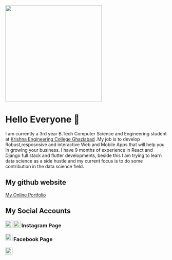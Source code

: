 <img src="https://user-images.githubusercontent.com/57908494/88790673-2304ed80-d1b6-11ea-9fc1-0def2481948a.png" width="300px" height="300px">

# Hello Everyone 👋

I am currently a 3rd year B.Tech Computer Science and Engineering student at <a href="https://www.krishnacollege.ac.in" target='_yogesh'>Krishna Engineering College Ghaziabad</a> .My job is to develop Robust,resposnsive and interactive Web and Mobile Apps that will help you in growing your business. I have 9 months of experience in React and Django full stack and flutter developments, beside this I am trying to learn data science as a side hustle and my current focus is to do some contribution in the data science field.


## My github website

<a href = 'https://imyogeshgaur.github.io' target="_yogesh"> My Online Portfolio </a>

## My Social Accounts

<a href="https://www.linkedin.com/in/imyogeshgaur/">
  <img align="left" alt="Linkedin Icon" width="22px" src="https://cdn.jsdelivr.net/npm/simple-icons@v3/icons/linkedin.svg" />
</a>

<a href="https://www.twitter.com/imyogeshgaur/">
  <img align="left" alt="Linkedin Icon" width="22px" src="https://cdn.jsdelivr.net/npm/simple-icons@v3/icons/twitter.svg" />
</a>

### Instagram Page
<a href='https://instagram.com/imatechgeek'>
  <img align="left" alt="Linkedin Icon" width="22px" src="https://cdn.jsdelivr.net/npm/simple-icons@v3/icons/instagram.svg" />
</a>

### Facebook Page
<a href='https://www.facebook.com/Just-for-skill-development-114448226946175'>
  <img align="left" alt="Linkedin Icon" width="22px" src="https://cdn.jsdelivr.net/npm/simple-icons@v3/icons/facebook.svg" />
</a>




             

